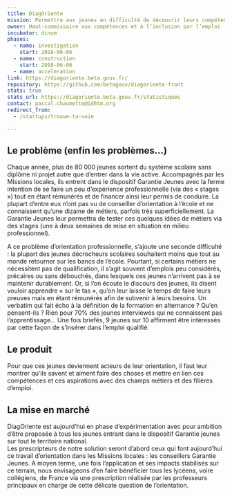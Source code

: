 ```yaml
---
title: DiagOriente
mission: Permettre aux jeunes en difficulté de découvrir leurs compétences et leurs aspirations
owner: Haut-commissaire aux compétences et à l’inclusion par l’emploi
incubator: dinum
phases:
  - name: investigation
    start: 2018-06-06
  - name: construction
    start: 2018-06-06
  - name: acceleration
link: https://diagoriente.beta.gouv.fr/
repository: https://github.com/betagouv/diagoriente-front
stats: true
stats_url: https://diagoriente.beta.gouv.fr/statistiques
contact: pascal.chaumette@id6tm.org
redirect_from:
  - /startups/trouve-ta-voie

---
```


## Le problème (enfin les problèmes…)

Chaque année, plus de 80 000 jeunes sortent du système scolaire sans diplôme ni projet autre que d’entrer dans la vie active. Accompagnés par les Missions locales, ils entrent dans le dispositif Garantie Jeunes avec la ferme intention de se faire un peu d’expérience professionnelle (via des « stages ») tout en étant rémunérés et de financer ainsi leur permis de conduire. La plupart d’entre eux n’ont pas vu de conseiller d’orientation à l’école et ne connaissent qu’une dizaine de métiers, parfois très superficiellement. La Garantie Jeunes leur permettra de tester ces quelques idées de métiers via des stages (une à deux semaines de mise en situation en milieu professionnel).

A ce problème d’orientation professionnelle, s’ajoute une seconde difficulté : la plupart des jeunes décrocheurs scolaires souhaitent moins que tout au monde retourner sur les bancs de l’école. Pourtant, si certains métiers ne nécessitent pas de qualification, il s’agit souvent d’emplois peu considérés, précaires ou sans débouchés, dans lesquels ces jeunes n’arrivent pas à se maintenir durablement.
Or, si l’on écoute le discours des jeunes, ils disent vouloir apprendre « sur le tas », qu’on leur laisse le temps de faire leurs preuves mais en étant rémunérés afin de subvenir à leurs besoins. Un verbatim qui fait écho à la définition de la formation en alternance ?
Qu’en pensent-ils ? Rien pour 70% des jeunes interviewés qui ne connaissent pas l’apprentissage… Une fois briefés, 9 jeunes sur 10 affirment être intéressés par cette façon de s’insérer dans l’emploi qualifié.

## Le produit

Pour que ces jeunes deviennent acteurs de leur orientation, il faut leur montrer qu’ils savent et aiment faire des choses et mettre en lien ces compétences et ces aspirations avec des champs métiers et des filières d’emploi.


## La mise en marché

DiagOriente est aujourd’hui en phase d’expérimentation avec pour ambition d’être proposée à tous les jeunes entrant dans le dispositif Garantie jeunes sur tout le territoire national.  
Les prescripteurs de notre solution seront d’abord ceux qui font aujourd’hui ce travail d’orientation dans les Missions locales : les conseillers Garantie Jeunes.
A moyen terme, une fois l’application et ses impacts stabilisés sur ce terrain, nous envisageons d’en faire bénéficier tous les lycéens, voire collégiens, de France via une prescription réalisée par les professeurs principaux en charge de cette délicate question de l’orientation.
